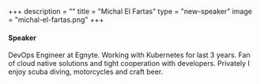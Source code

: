 +++
description = ""
title = "Michal El Fartas"
type = "new-speaker"
image = "michal-el-fartas.png"
+++
#### Speaker

DevOps Engineer at Egnyte. Working with Kubernetes for last 3 years. Fan of cloud native solutions and tight cooperation with developers.
Privately I enjoy scuba diving, motorcycles and craft beer.